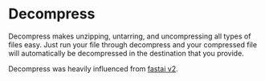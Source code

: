 # Decompress

Decompress makes unzipping, untarring, and uncompressing all types of files easy.  Just run your file through decompress and your compressed file will automatically be decompressed in the destination that you provide.  

Decompress was heavily influenced from [fastai v2](https://github.com/fastai/fastai_dev/blob/master/dev/04_data_external.ipynb).
